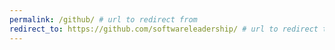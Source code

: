 ```yaml
---
permalink: /github/ # url to redirect from
redirect_to: https://github.com/softwareleadership/ # url to redirect to
---
```

